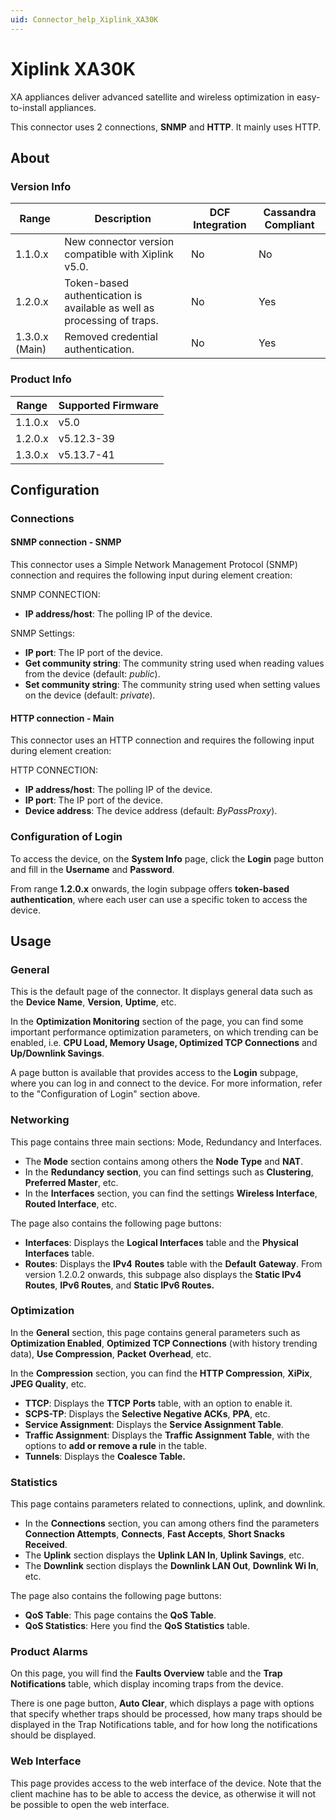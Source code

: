 ```yaml
---
uid: Connector_help_Xiplink_XA30K
---
```


# Xiplink XA30K

XA appliances deliver advanced satellite and wireless optimization in easy-to-install appliances.

This connector uses 2 connections, **SNMP** and **HTTP**. It mainly uses HTTP.

## About

### Version Info

| **Range**      | **Description**                                                         | **DCF Integration** | **Cassandra Compliant** |
|----------------|-------------------------------------------------------------------------|---------------------|-------------------------|
| 1.1.0.x        | New connector version compatible with Xiplink v5.0.                     | No                  | No                      |
| 1.2.0.x        | Token-based authentication is available as well as processing of traps. | No                  | Yes                     |
| 1.3.0.x (Main) | Removed credential authentication.                                      | No                  | Yes                     |

### Product Info

| **Range** | **Supported Firmware** |
|-----------|------------------------|
| 1.1.0.x   | v5.0                   |
| 1.2.0.x   | v5.12.3-39             |
| 1.3.0.x   | v5.13.7-41             |

## Configuration

### Connections

#### SNMP connection - SNMP

This connector uses a Simple Network Management Protocol (SNMP) connection and requires the following input during element creation:

SNMP CONNECTION:

- **IP address/host**: The polling IP of the device.

SNMP Settings:

- **IP port**: The IP port of the device.
- **Get community string**: The community string used when reading values from the device (default: *public*).
- **Set community string**: The community string used when setting values on the device (default: *private*).

#### HTTP connection - Main

This connector uses an HTTP connection and requires the following input during element creation:

HTTP CONNECTION:

- **IP address/host**: The polling IP of the device.
- **IP port**: The IP port of the device.
- **Device address**: The device address (default: *ByPassProxy*).

### Configuration of Login

To access the device, on the **System Info** page, click the **Login** page button and fill in the **Username** and **Password**.

From range **1.2.0.x** onwards, the login subpage offers **token-based authentication**, where each user can use a specific token to access the device.

## Usage

### General

This is the default page of the connector. It displays general data such as the **Device Name**, **Version**, **Uptime**, etc.

In the **Optimization Monitoring** section of the page, you can find some important performance optimization parameters, on which trending can be enabled, i.e. **CPU Load, Memory Usage, Optimized TCP Connections** and **Up/Downlink Savings**.

A page button is available that provides access to the **Login** subpage, where you can log in and connect to the device. For more information, refer to the "Configuration of Login" section above.

### Networking

This page contains three main sections: Mode, Redundancy and Interfaces.

- The **Mode** section contains among others the **Node Type** and **NAT**.
- In the **Redundancy section**, you can find settings such as **Clustering**, **Preferred Master**, etc.
- In the **Interfaces** section, you can find the settings **Wireless Interface**, **Routed Interface**, etc.

The page also contains the following page buttons:

- **Interfaces**: Displays the **Logical Interfaces** table and the **Physical Interfaces** table.
- **Routes**: Displays the **IPv4** **Routes** table with the **Default** **Gateway**. From version 1.2.0.2 onwards, this subpage also displays the **Static IPv4 Routes**, **IPv6 Routes**, and **Static IPv6 Routes.**

### Optimization

In the **General** section, this page contains general parameters such as **Optimization Enabled**, **Optimized TCP Connections** (with history trending data), **Use Compression**, **Packet** **Overhead**, etc.

In the **Compression** section, you can find the **HTTP Compression**, **XiPix**, **JPEG Quality**, etc.

- **TTCP**: Displays the **TTCP** **Ports** table, with an option to enable it.
- **SCPS-TP**: Displays the **Selective Negative ACKs**, **PPA**, etc.
- **Service Assignment**: Displays the **Service Assignment Table**.
- **Traffic Assignment**: Displays the **Traffic Assignment Table**, with the options to **add or remove a rule** in the table.
- **Tunnels**: Displays the **Coalesce Table.**

### Statistics

This page contains parameters related to connections, uplink, and downlink.

- In the **Connections** section, you can among others find the parameters **Connection Attempts**, **Connects**, **Fast Accepts**, **Short Snacks Received**.
- The **Uplink** section displays the **Uplink LAN In**, **Uplink Savings**, etc.
- The **Downlink** section displays the **Downlink LAN Out**, **Downlink Wi In**, etc.

The page also contains the following page buttons:

- **QoS Table**: This page contains the **QoS Table**.
- **QoS Statistics**: Here you find the **QoS Statistics** table.

### Product Alarms

On this page, you will find the **Faults Overview** table and the **Trap Notifications** table, which display incoming traps from the device.

There is one page button, **Auto Clear**, which displays a page with options that specify whether traps should be processed, how many traps should be displayed in the Trap Notifications table, and for how long the notifications should be displayed.

### Web Interface

This page provides access to the web interface of the device. Note that the client machine has to be able to access the device, as otherwise it will not be possible to open the web interface.
